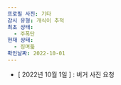 ```yaml
---
프로필 사진: 기타
감시 유형: 개식이 추적
최초 상태:
  - 주폭단
현재 상태:
  - 징며듦
확인날짜: 2022-10-01
---
```

- [ 2022년 10월 1일 ] : 버거 사진 요청